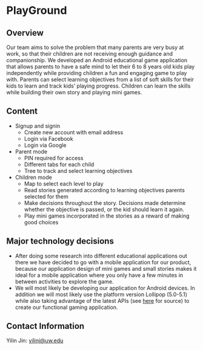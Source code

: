 # PlayGround
## Overview ##
Our team aims to solve the problem that many parents are very busy at work, so that their children are not receiving enough guidance and companionship. We developed an Android educational game application that allows parents to have a safe mind to let their 6 to 8 years old kids play independently while providing children a fun and engaging game to play with. Parents can select learning objectives from a list of soft skills for their kids to learn and track kids’ playing progress. Children can learn the skills while building their own story and playing mini games.

## Content ##
* Signup and signin
  * Create new account with email address
  * Login via Facebook
  * Login via Google 
* Parent mode 
  * PIN required for access
  * Different tabs for each child
  * Tree to track and select learning objectives
* Children mode 
  * Map to select each level to play
  * Read stories generated according to learning objectives parents selected for them
  * Make decisions throughout the story. Decisions made determine whether the objective is passed, or the kid should learn it again.
  * Play mini games incorporated in the stories as a reward of making good choices 
  
## Major technology decisions ##
* After doing some research into different educational applications out there we have decided to go with a mobile application for our product, because our application design of mini games and small stories makes it ideal for a mobile application where you only have a few minutes in between activities to explore the game.
* We will most likely be developing our application for Android devices. In addition we will most likely use the platform version Lollipop (5.0-5.1) while also taking advantage of the latest APIs (see [here](https://developer.android.com/about/dashboards/index.html) for source) to create our functional gaming application. 

## Contact Information ##
Yilin Jin: yilinj@uw.edu 
